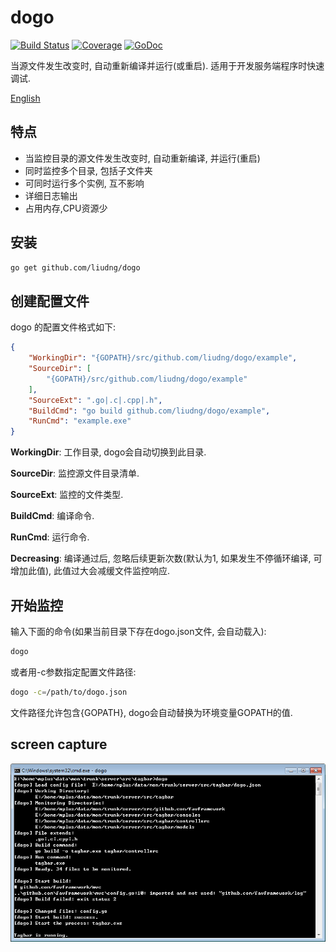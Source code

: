 # dogo

[![Build Status](https://travis-ci.org/liudng/dogo.svg)](https://travis-ci.org/liudng/dogo)
[![Coverage](http://gocover.io/_badge/github.com/liudng/dogo)](http://gocover.io/github.com/liudng/dogo)
[![GoDoc](https://godoc.org/github.com/liudng/dogo?status.png)](http://godoc.org/github.com/liudng/dogo)

当源文件发生改变时, 自动重新编译并运行(或重启). 适用于开发服务端程序时快速调试.

[English](https://github.com/liudng/dogo/blob/master/README.md)

## 特点

  * 当监控目录的源文件发生改变时, 自动重新编译, 并运行(重启)
  * 同时监控多个目录, 包括子文件夹
  * 可同时运行多个实例, 互不影响
  * 详细日志输出
  * 占用内存,CPU资源少

## 安装

```bash
go get github.com/liudng/dogo
```

## 创建配置文件

dogo 的配置文件格式如下:

```json
{
    "WorkingDir": "{GOPATH}/src/github.com/liudng/dogo/example",
    "SourceDir": [
        "{GOPATH}/src/github.com/liudng/dogo/example"
    ],
    "SourceExt": ".go|.c|.cpp|.h",
    "BuildCmd": "go build github.com/liudng/dogo/example",
    "RunCmd": "example.exe"
}
```

**WorkingDir**: 工作目录, dogo会自动切换到此目录.

**SourceDir**: 监控源文件目录清单.

**SourceExt**: 监控的文件类型.

**BuildCmd**: 编译命令.

**RunCmd**: 运行命令.

**Decreasing**: 编译通过后, 忽略后续更新次数(默认为1, 如果发生不停循环编译, 可增加此值), 此值过大会减缓文件监控响应.

## 开始监控

输入下面的命令(如果当前目录下存在dogo.json文件, 会自动载入):

```sh
dogo
```

或者用-c参数指定配置文件路径:

```sh
dogo -c=/path/to/dogo.json
```

文件路径允许包含{GOPATH}, dogo会自动替换为环境变量GOPATH的值.

## screen capture

![windows screen](img/screen2.png)